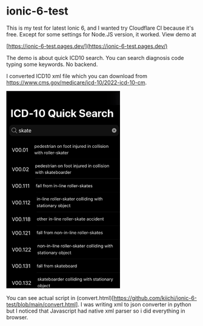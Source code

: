 # ionic-6-test

This is my test for latest Ionic 6, and I wanted try Cloudflare CI because it's free. Except for some settings for Node.JS version,
it worked. View demo at

[https://ionic-6-test.pages.dev/](https://ionic-6-test.pages.dev/)

The demo is about quick ICD10 search. You can search diagnosis code typing some keywords. No backend.

I converted ICD10 xml file which you can download from https://www.cms.gov/medicare/icd-10/2022-icd-10-cm.



<img src="https://raw.githubusercontent.com/kiichi/ionic-6-test/main/screenshot.png" width="300px"/>

You can see actual script in (convert.html)[https://github.com/kiichi/ionic-6-test/blob/main/convert.html]. I was writing xml to json converter in python but I noticed that Javascript had native xml parser so i did everything in browser.

